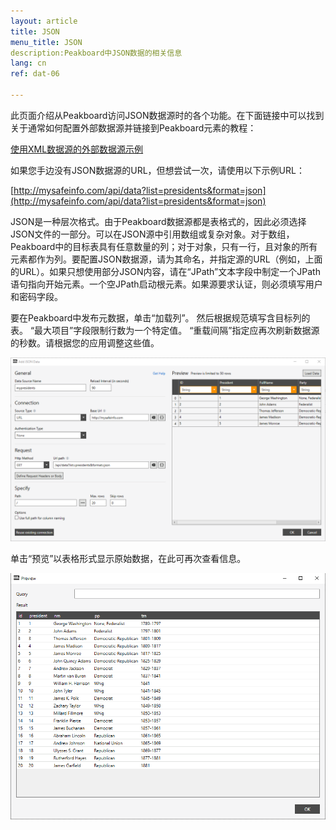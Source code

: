 ```yaml
---
layout: article
title: JSON
menu_title: JSON
description:Peakboard中JSON数据的相关信息
lang: cn
ref: dat-06

---
```

此页面介绍从Peakboard访问JSON数据源时的各个功能。在下面链接中可以找到关于通常如何配置外部数据源并链接到Peakboard元素的教程：

[使用XML数据源的外部数据源示例](/tutorials/03-cn-xml-data.html)

如果您手边没有JSON数据源的URL，但想尝试一次，请使用以下示例URL：

[http://mysafeinfo.com/api/data?list=presidents&format=json](http://mysafeinfo.com/api/data?list=presidents&format=json)

JSON是一种层次格式。由于Peakboard数据源都是表格式的，因此必须选择JSON文件的一部分。可以在JSON源中引用数组或复杂对象。对于数组，Peakboard中的目标表具有任意数量的列；对于对象，只有一行，且对象的所有元素都作为列。要配置JSON数据源，请为其命名，并指定源的URL（例如，上面的URL）。如果只想使用部分JSON内容，请在“JPath”文本字段中制定一个JPath语句指向开始元素。一个空JPath启动根元素。如果源要求认证，则必须填写用户和密码字段。

要在Peakboard中发布元数据，单击“加载列”。 然后根据规范填写含目标列的表。 “最大项目”字段限制行数为一个特定值。 “重载间隔”指定应再次刷新数据源的秒数。请根据您的应用调整这些值。

![JSON Add Data Dialojso](/assets/images/data-sources/json/json-add-data-dialog.png)

单击“预览”以表格形式显示原始数据，在此可再次查看信息。

![JSON Preview Data](/assets/images/data-sources/json/json-preview-data.png)
